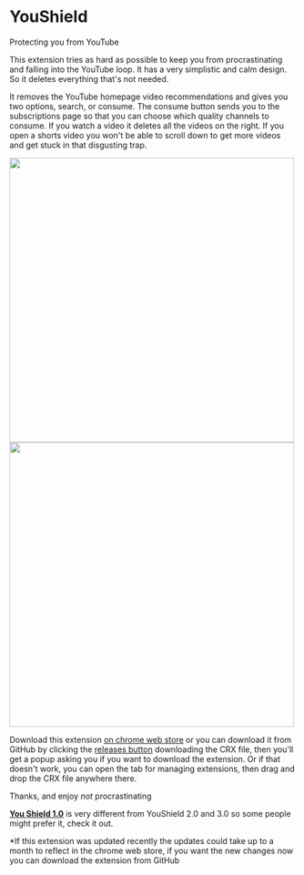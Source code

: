 # YouShield

Protecting you from YouTube

This extension tries as hard as possible to keep you from procrastinating and falling into the YouTube loop.
It has a very simplistic and calm design. So it deletes everything that's not needed.

It removes the YouTube homepage video recommendations and gives you two options, search, or consume.
The consume button sends you to the subscriptions page so that you can choose which quality channels to consume.
If you watch a video it deletes all the videos on the right.
If you open a shorts video you won't be able to scroll down to get more videos and get stuck in that disgusting trap.

<img src="https://github.com/ZXTube/YouShield/assets/82272898/a3661c8a-d39a-46e5-8e24-79768a52255a" width="500"/>
<img src="https://github.com/ZXTube/YouShield/assets/82272898/e388ddcf-c5bd-4b88-bba4-3abb83e8a512" width="500"/>

Download this extension [on chrome web store](https://chrome.google.com/webstore/detail/youshield/iohilpdcenclcjbjbebbjgpiimobkpje) or you can download it from GitHub by clicking the [releases button](https://github.com/ZXTube/YouShield/releases) downloading the CRX file, then you'll get a popup asking you if you want to download the extension. Or if that doesn't work, you can open the tab for managing extensions, then drag and drop the CRX file anywhere there.

Thanks, and enjoy *not* procrastinating

[**You Shield 1.0**](https://github.com/ZXTube/YouShield/releases/tag/1.0) is very different from YouShield 2.0 and 3.0 so some people might prefer it, check it out.

*If this extension was updated recently the updates could take up to a month to reflect in the chrome web store, if you want the new changes now you can download the extension from GitHub
